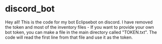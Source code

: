 # discord_bot
Hey all!
This is the code for my bot Eclipsebot on discord. I have removed the token and most of the inventory files - 
If you want to provide your own bot token, you can make a file in the main directory called "TOKEN.txt".
The code will read the first line from that file and use it as the token.
